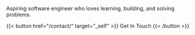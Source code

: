 ---
---

Aspiring software engineer
 who loves learning, building, and 
 solving problems.


{{< button href="/contact/" target="_self" >}}
Get In Touch
{{< /button >}}
